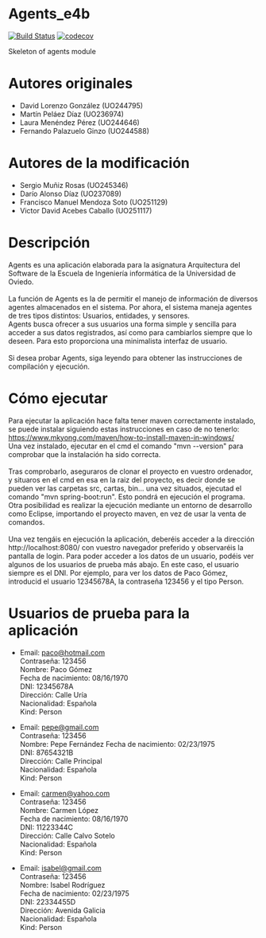 

# Agents_e4b

[![Build Status](https://travis-ci.org/Arquisoft/Agents_e4b.svg?branch=master)](https://travis-ci.org/Arquisoft/Agents_e4b)
[![codecov](https://codecov.io/gh/Arquisoft/Agents_e4b/branch/master/graph/badge.svg)](https://codecov.io/gh/Arquisoft/Agents_e4b)

Skeleton of agents module

# Autores originales

- David Lorenzo González (UO244795)
- Martín Peláez Díaz (UO236974)
- Laura Menéndez Pérez (UO244646)
- Fernando Palazuelo Ginzo (UO244588)

# Autores de la modificación
- Sergio Muñiz Rosas (UO245346)
- Darío Alonso Díaz (UO237089)
- Francisco Manuel Mendoza Soto (UO251129)
- Victor David Acebes Caballo (UO251117)

# Descripción

Agents es una aplicación elaborada para la asignatura Arquitectura del Software de la Escuela de Ingeniería informática de la Universidad de Oviedo.
<br><br>
La función de Agents es la de permitir el manejo de información de diversos agentes almacenados en el sistema. Por ahora, el sistema maneja agentes de tres tipos distintos: Usuarios, entidades, y sensores.<br>
Agents busca ofrecer a sus usuarios una forma simple y sencilla para acceder a sus datos registrados, así como para cambiarlos siempre que lo deseen. Para esto proporciona una minimalista interfaz de usuario.
<br><br>
Si desea probar Agents, siga leyendo para obtener las instrucciones de compilación y ejecución.

# Cómo ejecutar
Para ejecutar la aplicación hace falta tener maven correctamente instalado, se puede instalar siguiendo estas instrucciones en caso de no tenerlo: https://www.mkyong.com/maven/how-to-install-maven-in-windows/ <br> 
Una vez instalado, ejecutar en el cmd el comando "mvn --version" para comprobar que la instalación ha sido correcta.
<br><br>
Tras comprobarlo, aseguraros de clonar el proyecto en vuestro ordenador, y situaros en el cmd en esa en la raiz del proyecto, es decir donde se pueden ver las carpetas src, cartas, bin... una vez situados, ejecutad el comando "mvn spring-boot:run". Esto pondrá en ejecución el programa.<br>
Otra posibilidad es realizar la ejecución mediante un entorno de desarrollo como Eclipse, importando el proyecto maven, en vez de usar la venta de comandos.
<br><br>
Una vez tengáis en ejecución la aplicación, deberéis acceder a la dirección http://localhost:8080/ con vuestro navegador preferido y observaréis la pantalla de login. Para poder acceder a los datos de un usuario, podéis ver algunos de los usuarios de prueba más abajo. En este caso, el usuario siempre es el DNI. Por ejemplo, para ver los datos de Paco Gómez, introducid el usuario 12345678A, la contraseña 123456 y el tipo Person.

# Usuarios de prueba para la aplicación

- Email: paco@hotmail.com <br>
  Contraseña: 123456 <br>
  Nombre: Paco Gómez <br>
  Fecha de nacimiento: 08/16/1970 <br>
  DNI: 12345678A <br>
  Dirección: Calle Uría <br>
  Nacionalidad: Española <br>
  Kind: Person  <br>

- Email: pepe@gmail.com <br>
 Contraseña: 123456 <br>
 Nombre: Pepe Fernández
 Fecha de nacimiento: 02/23/1975 <br>
 DNI: 87654321B <br>
 Dirección: Calle Principal <br>
 Nacionalidad: Española <br>
 Kind: Person  <br>

- Email: carmen@yahoo.com <br>
 Contraseña: 123456 <br>
 Nombre: Carmen López <br>
 Fecha de nacimiento: 08/16/1970 <br>
 DNI: 11223344C <br>
 Dirección: Calle Calvo Sotelo <br>
 Nacionalidad: Española <br>
 Kind: Person  <br>

- Email: isabel@gmail.com <br>
 Contraseña: 123456 <br>
 Nombre: Isabel Rodríguez <br>
 Fecha de nacimiento: 02/23/1975 <br>
 DNI: 22334455D <br>
 Dirección: Avenida Galicia <br>
 Nacionalidad: Española <br>
 Kind: Person  <br>


